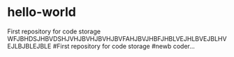 # hello-world

First repository for code storage
WFJBHDSJHBVDSHJVHJBVHJBVHJBVFAHJBVJHBFJHBLVEJHLBVEJBLHVEJLBJBLEJBLE
#First repository for code storage
#newb coder...

